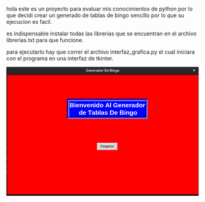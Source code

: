 hola este es un proyecto para evaluar mis conocimientos de python por lo que decidi crear un generado de tablas
de bingo sencillo por lo que su ejecucion es facil.

es indispensable instalar todas las librerias que se encuentran en el archivo librerias.txt para que funcione.

para ejecutarlo hay que correr el archivo interfaz_grafica.py el cual iniciara con el programa en una interfaz
de tkinter.

![Imagen del Generador Inicio](./img/img2.png)
